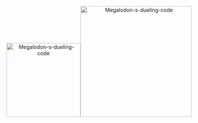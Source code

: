 <div align="center">
    <a><img src="https://cdn.discordapp.com/attachments/753172217822576724/1158104663585980506/image.png" width="200" alt="Megalodon-s-dueling-code" /><img src="https://media.discordapp.net/attachments/753172217822576724/1158105536273854544/image.png" width="300" alt="Megalodon-s-dueling-code" /></a>
</div>
